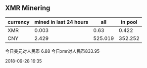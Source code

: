 ## XMR Minering

|currency|mined in last 24 hours|all|in pool|
|---|---|---|---|
|XMR|0.003|0.63|0.422|
|CNY|2.429|525.019|352.252|

今日美元对人民币 6.88	今日xmr对人民币833.95


2018-09-28 16:35